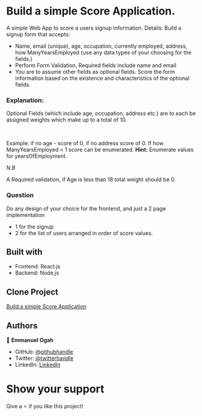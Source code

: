 # Build a simple Score Application.

A simple Web App to score a users signup information. Details:
Build a signup form that accepts:
- Name, email (unique), age, occupation, currently employed, address, how ManyYearsEmployed (use any data types of your choosing for the fields.)
- Perform Form Validation, Required fields include name and email
- You are to assume other fields as optional fields. Score the form information based on the existence and characteristics of the optional fields.

### Explanation:

Optional Fields (which include age, occupation, address etc.) are to each be assigned weights which make up to a total of 10.

<br>

Example: if no age - score of 0, if no address score of 0. If how ManyYearsEmployed < 1 score can be enumerated.
**Hint:** Enumerate values for yearsOfEmployment.

_N.B_

A Required validation, if Age is less than 18 total weight should be 0.

### Question

Do any design of your choice for the frontend, and just a 2 page implementation
- 1 for the signup
- 2 for the list of users arranged in order of score values.

## Built with
- Frontend: React.js
- Backend: Node.js

## Clone Project

[Build a simple Score Application](https://github.com/Emmy-github-webdev/afa-ini)

## Authors

👤 **Emmanuel Ogah**

- GitHub: [@githubhandle](https://github.com/githubhandle)
- Twitter: [@twitterhandle](https://twitter.com/twitterhandle)
- LinkedIn: [LinkedIn](https://linkedin.com/in/linkedinhandle)

# Show your support

Give a ⭐️ if you like this project!

